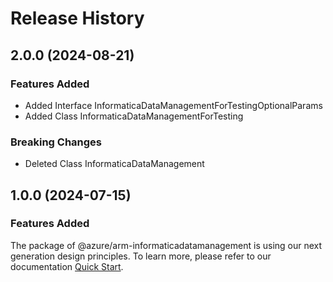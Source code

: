 # Release History
    
## 2.0.0 (2024-08-21)
    
### Features Added

  - Added Interface InformaticaDataManagementForTestingOptionalParams
  - Added Class InformaticaDataManagementForTesting

### Breaking Changes

  - Deleted Class InformaticaDataManagement
    
    
## 1.0.0 (2024-07-15)

### Features Added

The package of @azure/arm-informaticadatamanagement is using our next generation design principles. To learn more, please refer to our documentation [Quick Start](https://aka.ms/azsdk/js/mgmt/quickstart).
